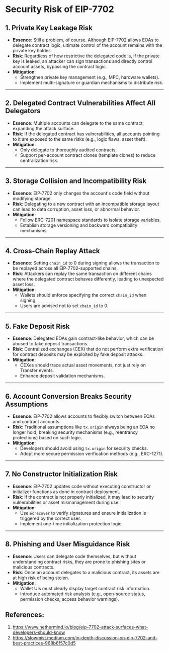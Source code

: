 # Security Risk of EIP-7702

## 1. **Private Key Leakage Risk**
- **Essence**: Still a problem, of course. Although EIP-7702 allows EOAs to delegate contract logic, ultimate control of the account remains with the private key holder.
- **Risk**: Regardless of how restrictive the delegated code is, if the private key is leaked, an attacker can sign transactions and directly control account assets, bypassing the contract logic.
- **Mitigation**:
  - Strengthen private key management (e.g., MPC, hardware wallets).
  - Implement multi-signature or guardian mechanisms to distribute risk.

---

## 2. **Delegated Contract Vulnerabilities Affect All Delegators**
- **Essence**: Multiple accounts can delegate to the same contract, expanding the attack surface.
- **Risk**: If the delegated contract has vulnerabilities, all accounts pointing to it are exposed to the same risks (e.g., logic flaws, asset theft).
- **Mitigation**:
  - Only delegate to thoroughly audited contracts.
  - Support per-account contract clones (template clones) to reduce centralization risk.

---

## 3. **Storage Collision and Incompatibility Risk**
- **Essence**: EIP-7702 only changes the account's code field without modifying storage.
- **Risk**: Delegating to a new contract with an incompatible storage layout can lead to data corruption, asset loss, or abnormal behavior.
- **Mitigation**:
  - Follow ERC-7201 namespace standards to isolate storage variables.
  - Establish storage versioning and backward compatibility mechanisms.

---

## 4. **Cross-Chain Replay Attack**
- **Essence**: Setting `chain_id` to 0 during signing allows the transaction to be replayed across all EIP-7702-supported chains.
- **Risk**: Attackers can replay the same transaction on different chains where the delegated contract behaves differently, leading to unexpected asset loss.
- **Mitigation**:
  - Wallets should enforce specifying the correct `chain_id` when signing.
  - Users are advised not to set `chain_id` to 0.

---

## 5. **Fake Deposit Risk**
- **Essence**: Delegated EOAs gain contract-like behavior, which can be abused to fake deposit transactions.
- **Risk**: Centralized exchanges (CEX) that do not perform extra verification for contract deposits may be exploited by fake deposit attacks.
- **Mitigation**:
  - CEXes should trace actual asset movements, not just rely on Transfer events.
  - Enhance deposit validation mechanisms.

---

## 6. **Account Conversion Breaks Security Assumptions**
- **Essence**: EIP-7702 allows accounts to flexibly switch between EOAs and contract accounts.
- **Risk**: Traditional assumptions like `tx.origin` always being an EOA no longer hold, breaking security mechanisms (e.g., reentrancy protections) based on such logic.
- **Mitigation**:
  - Developers should avoid using `tx.origin` for security checks.
  - Adopt more secure permission verification methods (e.g., ERC-1271).

---

## 7. **No Constructor Initialization Risk**
- **Essence**: EIP-7702 updates code without executing constructor or initializer functions as done in contract deployment.
- **Risk**: If the contract is not properly initialized, it may lead to security vulnerabilities or asset mismanagement during use.
- **Mitigation**:
  - Use `ecrecover` to verify signatures and ensure initialization is triggered by the correct user.
  - Implement one-time initialization protection logic.

---

## 8. **Phishing and User Misguidance Risk**
- **Essence**: Users can delegate code themselves, but without understanding contract risks, they are prone to phishing sites or malicious contracts.
- **Risk**: Once an account delegates to a malicious contract, its assets are at high risk of being stolen.
- **Mitigation**:
  - Wallet UIs must clearly display target contract risk information.
  - Introduce automated risk analysis (e.g., open-source status, permission checks, access behavior warnings).

## References:
1. https://www.nethermind.io/blog/eip-7702-attack-surfaces-what-developers-should-know
2. https://slowmist.medium.com/in-depth-discussion-on-eip-7702-and-best-practices-968b6f57c0d5